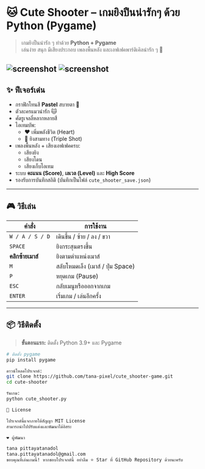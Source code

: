 # 🐱 Cute Shooter – เกมยิงปืนน่ารักๆ ด้วย Python (Pygame)

> เกมยิงปืนน่ารัก ๆ ทำด้วย **Python + Pygame**  
> เล่นง่าย สนุก มีเสียงประกอบ เพลงพื้นหลัง และเอฟเฟคพาร์ติเคิลน่ารัก ๆ 💖  

![screenshot](screenshotx1.png)
![screenshot](screenshotx2.png)
---

## ✨ ฟีเจอร์เด่น
- กราฟิกโทนสี **Pastel** สบายตา 🎨
- ตัวละครแมวน่ารัก 🐱
- ศัตรูเจลลี่หลากหลายสี
- ไอเทมบัพ:
  - ❤️ เพิ่มพลังชีวิต (Heart)
  - 🔫 ยิงสามทาง (Triple Shot)
- เพลงพื้นหลัง + เสียงเอฟเฟคครบ:
  - เสียงยิง
  - เสียงโดน
  - เสียงเก็บไอเทม
- ระบบ **คะแนน (Score)**, **เลเวล (Level)** และ **High Score**
- รองรับการบันทึกสถิติ (บันทึกเป็นไฟล์ `cute_shooter_save.json`)

---

## 🎮 วิธีเล่น
| คำสั่ง | การใช้งาน |
|---------|------------|
| `W / A / S / D` | เดินขึ้น / ซ้าย / ลง / ขวา |
| `SPACE` | ยิงกระสุนตรงขึ้น |
| **คลิกซ้ายเมาส์** | ยิงตามตำแหน่งเมาส์ |
| `M` | สลับโหมดเล็ง (เมาส์ / ปุ่ม Space) |
| `P` | หยุดเกม (Pause) |
| `ESC` | กลับเมนูหรือออกจากเกม |
| `ENTER` | เริ่มเกม / เล่นอีกครั้ง |

---

## 📦 วิธีติดตั้ง

> **ขั้นตอนแรก:** ติดตั้ง Python 3.9+ และ Pygame

```bash
# ติดตั้ง pygame
pip install pygame

ดาวน์โหลดโปรเจกต์:
git clone https://github.com/tana-pixel/cute_shooter-game.git
cd cute-shooter

รันเกม:
python cute_shooter.py

📝 License

โปรเจกต์นี้แจกภายใต้สัญญา MIT License
สามารถนำไปปรับแต่งและพัฒนาได้อิสระ

❤️ ผู้พัฒนา

tana pittayatanadol
tana.pittayatanadol@gmail.com
ขอบคุณที่เล่นเกมนี้! หากชอบโปรเจกต์นี้ อย่าลืม ⭐ Star ที่ GitHub Repository ด้วยนะครับ
